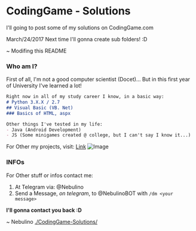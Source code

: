 # CodingGame - Solutions


I'll going to post some of my solutions on CodingGame.com

March/24/2017 Next time I'll gonna create sub folders! :D

~ Modifing this README

### Who am I?

First of all, I'm not a good computer scientist (Docet)...
But in this first year of University I've learned a lot!

```markdown
Right now in all of my study career I know, in a basic way:
# Python 3.X.X / 2.7
## Visual Basic (VB. Net)
### Basics of HTML, aspx

Other things I've tested in my life:
- Java (Android Development)
- JS (Some minigames created @ college, but I can't say I know it...)

```

For Other my projects, visit:
[Link](https://github.com/Nebulino/) 
![Image](https://github.com/Nebulino/ProjectApricot/blob/master/other%20sources/Avatar.png)


### INFOs

For Other stuff or infos contact me:

1. At Telegram via: @Nebulino
2. Send a Message, _on telegram_, to @NebulinoBOT with `/dm <your message>`

**I'll gonna contact you back :D**

   ~ Nebulino
   [./CodingGame-Solutions/](https://nebulino.github.io/CodingGame-Solutions/) 
